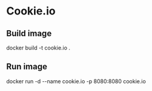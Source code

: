 # Cookie.io

## Build image

docker build -t cookie.io .

## Run image

docker run -d --name cookie.io -p 8080:8080 cookie.io

